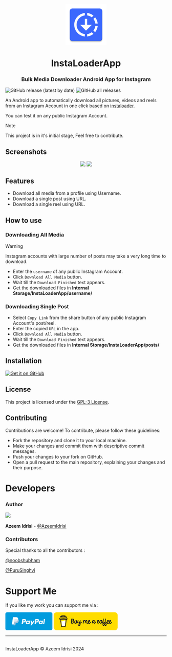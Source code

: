 
<div align="center">
    <img src="https://github.com/AzeemIdrisi/InstaLoader-App/blob/main/app/src/main/res/mipmap-xxxhdpi/ic_launcher.png" width="128" height="128" style="display: block; margin: 0 auto"/>
    <h1>InstaLoaderApp</h1>
    <h3>Bulk Media Downloader Android App for Instagram</h3>
</div>

![GitHub release (latest by date)](https://img.shields.io/github/v/release/azeemidrisi/instaloaderapp)
![GitHub all releases](https://img.shields.io/github/downloads/azeemidrisi/instaloaderapp/total)

An Android app to automatically download all pictures, videos and reels from an Instagram Account in one click based on [instaloader](https://github.com/instaloader/instaloader).


You can test it on any public Instagram Account.

> [!NOTE]
> This project is in it's initial stage, Feel free to contribute.

## Screenshots
<div align="center">

<img height="600px" src="https://github.com/AzeemIdrisi/InstaLoaderApp/assets/112647789/1c41dfa9-a6c6-4ee8-9bbc-5b1061e0bdca" />
<img height="600px" src="https://github.com/AzeemIdrisi/InstaLoaderApp/assets/112647789/1e748b8f-1689-47a9-b59a-f6f8238fd529" />
</div>

## Features
* Download all media from a profile using Username.
* Download a single post using URL.
* Download a single reel using URL.

## How to use

### Downloading All Media

>[!Warning]
> Instagram accounts with large number of posts may take a very long time to download.

* Enter the `username` of any public Instagram Account.
* Click `Download All Media` button.
* Wait till the `Download Finished` text appears.
* Get the downloaded files in **Internal Storage/InstaLoaderApp/username/**

### Downloading Single Post
* Select `Copy Link` from the share button of any public Instagram Account's post/reel.
* Enter the copied `URL` in the app.
* Click `Download All Media` button.
* Wait till the `Download Finished` text appears.
* Get the downloaded files in **Internal Storage/InstaLoaderApp/posts/**

## Installation

[<img src="https://github.com/machiav3lli/oandbackupx/blob/034b226cea5c1b30eb4f6a6f313e4dadcbb0ece4/badge_github.png"
    alt="Get it on GitHub"
    height="80">](https://github.com/AzeemIdrisi/InstaLoaderApp/releases/latest)


## License

This project is licensed under the [GPL-3 License](LICENSE).

## Contributing

Contributions are welcome! To contribute, please follow these guidelines:

- Fork the repository and clone it to your local machine.
- Make your changes and commit them with descriptive commit messages.
- Push your changes to your fork on GitHub.
- Open a pull request to the main repository, explaining your changes and their purpose.

# Developers

### Author
<a href="https://github.com/azeemidrisi/">
<!--   <img src="https://contrib.rocks/image?repo=azeemidrisi/phonesploit-pro" /> -->
 <img width="150px" src=https://github.com/AzeemIdrisi/PhoneSploit-Pro/assets/112647789/a5fa646c-93a2-460f-bcb7-528fedb147e9 />

</a>

**Azeem Idrisi** - [@AzeemIdrisi](https://github.com/azeemidrisi/)
 
### Contributors
Special thanks to all the contributors :

[@noobshubham](https://github.com/noobshubham/)

[@PuruSinghvi](https://github.com/PuruSinghvi)

# Support Me
If you like my work you can support me via :

<a href="https://paypal.me/AzeemIdrisi" target="_blank"> <kbd> <img
        src="https://github.com/AzeemIdrisi/AzeemIdrisi/blob/main/docs/paypal-button-blue.png" alt="PayPal"
        width="147"></a> <a href="https://www.buymeacoffee.com/AzeemIdrisi" target="_blank"> <kbd> <img src="https://github.com/AzeemIdrisi/AzeemIdrisi/blob/main/docs/default-yellow.png" alt="Buy Me A Coffee" width="200"></a>

<hr/>
<br/>
InstaLoaderApp &copy Azeem Idrisi 2024
